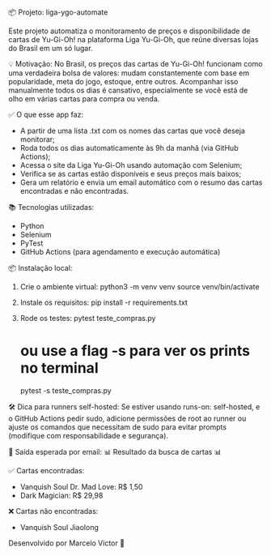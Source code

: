 
📦 Projeto: liga-ygo-automate

Este projeto automatiza o monitoramento de preços e disponibilidade de cartas de Yu-Gi-Oh! na plataforma Liga Yu-Gi-Oh, que reúne diversas lojas do Brasil em um só lugar.

💡 Motivação:
No Brasil, os preços das cartas de Yu-Gi-Oh! funcionam como uma verdadeira bolsa de valores: mudam constantemente com base em popularidade, meta do jogo, estoque, entre outros. Acompanhar isso manualmente todos os dias é cansativo, especialmente se você está de olho em várias cartas para compra ou venda.

✅ O que esse app faz:
- A partir de uma lista .txt com os nomes das cartas que você deseja monitorar;
- Roda todos os dias automaticamente às 9h da manhã (via GitHub Actions);
- Acessa o site da Liga Yu-Gi-Oh usando automação com Selenium;
- Verifica se as cartas estão disponíveis e seus preços mais baixos;
- Gera um relatório e envia um email automático com o resumo das cartas encontradas e não encontradas.

📚 Tecnologias utilizadas:
- Python
- Selenium
- PyTest
- GitHub Actions (para agendamento e execução automática)

📦 Instalação local:

1. Crie o ambiente virtual:
    python3 -m venv venv
    source venv/bin/activate

2. Instale os requisitos:
    pip install -r requirements.txt

3. Rode os testes:
    pytest teste_compras.py
    # ou use a flag -s para ver os prints no terminal
    pytest -s teste_compras.py

🛠 Dica para runners self-hosted:
Se estiver usando runs-on: self-hosted, e o GitHub Actions pedir sudo, adicione permissões de root ao runner ou ajuste os comandos que necessitam de sudo para evitar prompts (modifique com responsabilidade e segurança).

📩 Saída esperada por email:
📊 Resultado da busca de cartas 📊

✅ Cartas encontradas:
- Vanquish Soul Dr. Mad Love: R$ 1,50
- Dark Magician: R$ 29,98

❌ Cartas não encontradas:
- Vanquish Soul Jiaolong

Desenvolvido por Marcelo Victor 💙
